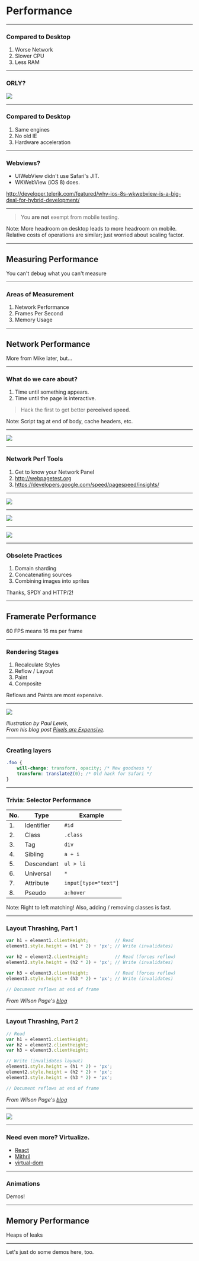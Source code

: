 # Performance

***

### Compared to Desktop

1. Worse Network
2. Slower CPU
3. Less RAM

***

### ORLY?

![](slides/images/craptops.jpg)

***

### Compared to Desktop

1. Same engines
2. No old IE
3. Hardware acceleration

***

### Webviews?

* UIWebView didn't use Safari's JIT.
* WKWebView (iOS 8) does.

http://developer.telerik.com/featured/why-ios-8s-wkwebview-is-a-big-deal-for-hybrid-development/

***

> You __are not__ exempt from mobile testing.

Note: More headroom on desktop leads to more headroom on mobile. Relative costs of operations are similar; just worried about scaling factor.

---

## Measuring Performance

You can't debug what you can't measure

***

### Areas of Measurement

1. Network Performance
2. Frames Per Second
3. Memory Usage

---

## Network Performance

More from Mike later, but...

***

### What do we care about?

1. Time until something appears.
2. Time until the page is interactive.

> Hack the first to get better __perceived speed__.

Note: Script tag at end of body, cache headers, etc.

***

![](slides/images/facebook-shell.png)

***

### Network Perf Tools

1. Get to know your Network Panel
2. http://webpagetest.org
3. https://developers.google.com/speed/pagespeed/insights/

***

![](slides/images/netperf-chrome.png)

***

![](slides/images/netperf-webpagetest.png)

***

![](slides/images/netperf-pagespeed.png)

***

### Obsolete Practices

1. Domain sharding
2. Concatenating sources
3. Combining images into sprites

Thanks, SPDY and HTTP/2!

---

## Framerate Performance

60 FPS means 16 ms per frame

***

### Rendering Stages

1. Recalculate Styles
2. Reflow / Layout
3. Paint
4. Composite

Reflows and Paints are most expensive.

***

![](slides/images/compositing-aerotwist.jpg)

_Illustration by Paul Lewis, <br> From his blog post [Pixels are Expensive](http://aerotwist.com/blog/pixels-are-expensive/)._

***

### Creating layers

```css
.foo {
    will-change: transform, opacity; /* New goodness */
    transform: translateZ(0); /* Old hack for Safari */
}
```

***

### Trivia: Selector Performance

No. | Type       | Example
--- | ---------- | -------
1.  | Identifier | `#id`
2.  | Class      | `.class`
3.  | Tag        | `div`
4.  | Sibling    | `a + i`
5.  | Descendant | `ul > li`
6.  | Universal  | `*`
7.  | Attribute  | `input[type="text"]`
8.  | Pseudo     | `a:hover`

Note: Right to left matching! Also, adding / removing classes is fast.

***

### Layout Thrashing, Part 1

```javascript
var h1 = element1.clientHeight;          // Read
element1.style.height = (h1 * 2) + 'px'; // Write (invalidates)

var h2 = element2.clientHeight;          // Read (forces reflow)
element2.style.height = (h2 * 2) + 'px'; // Write (invalidates)

var h3 = element3.clientHeight;          // Read (forces reflow)
element3.style.height = (h3 * 2) + 'px'; // Write (invalidates)

// Document reflows at end of frame
```

_From Wilson Page's [blog](http://wilsonpage.co.uk/preventing-layout-thrashing/)_

***

### Layout Thrashing, Part 2

```javascript
// Read
var h1 = element1.clientHeight;
var h2 = element2.clientHeight;
var h3 = element3.clientHeight;

// Write (invalidates layout)
element1.style.height = (h1 * 2) + 'px';
element2.style.height = (h2 * 2) + 'px';
element3.style.height = (h3 * 2) + 'px';

// Document reflows at end of frame
```

_From Wilson Page's [blog](http://wilsonpage.co.uk/preventing-layout-thrashing/)_

***

![](slides/images/layout-thrashing.png)

***

### Need even more? Virtualize.

- [React](https://facebook.github.io/react/)
- [Mithril](https://lhorie.github.io/mithril/)
- [virtual-dom](https://github.com/Matt-Esch/virtual-dom)

***

### Animations

Demos!

---

## Memory Performance

Heaps of leaks

***

Let's just do some demos here, too.

